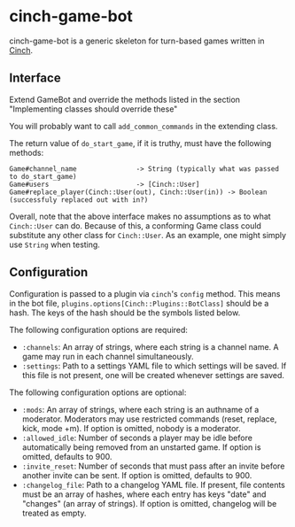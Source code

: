 # cinch-game-bot

cinch-game-bot is a generic skeleton for turn-based games written in [Cinch](https://github.com/cinchrb/cinch).

## Interface

Extend GameBot and override the methods listed in the section "Implementing classes should override these"

You will probably want to call `add_common_commands` in the extending class.

The return value of `do_start_game`, if it is truthy, must have the following methods:

```
Game#channel_name               -> String (typically what was passed to do_start_game)
Game#users                      -> [Cinch::User]
Game#replace_player(Cinch::User(out), Cinch::User(in)) -> Boolean (successfuly replaced out with in?)
```

Overall, note that the above interface makes no assumptions as to what `Cinch::User` can do.
Because of this, a conforming Game class could substitute any other class for `Cinch::User`.
As an example, one might simply use `String` when testing.

## Configuration

Configuration is passed to a plugin via `cinch`'s `config` method.
This means in the bot file, `plugins.options[Cinch::Plugins::BotClass]` should be a hash.
The keys of the hash should be the symbols listed below.

The following configuration options are required:

* `:channels`: An array of strings, where each string is a channel name.
    A game may run in each channel simultaneously.
* `:settings`: Path to a settings YAML file to which settings will be saved.
    If this file is not present, one will be created whenever settings are saved.

The following configuration options are optional:

* `:mods`: An array of strings, where each string is an authname of a moderator.
    Moderators may use restricted commands (reset, replace, kick, mode +m).
    If option is omitted, nobody is a moderator.
* `:allowed_idle`: Number of seconds a player may be idle before automatically being removed from an unstarted game.
    If option is omitted, defaults to 900.
* `:invite_reset`: Number of seconds that must pass after an invite before another invite can be sent.
    If option is omitted, defaults to 900.
* `:changelog_file`: Path to a changelog YAML file. If present, file contents must be an array of hashes,
    where each entry has keys "date" and "changes" (an array of strings).
    If option is omitted, changelog will be treated as empty.
